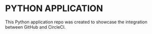 # PYTHON APPLICATION

This Python application repo was created to showcase the integration between GitHub and CircleCI.


